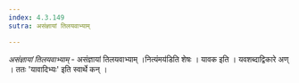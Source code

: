 ```yaml
---
index: 4.3.149
sutra: असंज्ञायां तिलयवाभ्याम्

---
```

_असंज्ञायां तिलयवाभ्याम्_ - असंज्ञायां तिलयवाभ्याम् ।नित्यंमय॑डिति शेषः । यावक इति । यवशब्दाद्विकारे अण् । ततः 'यावादिभ्यः' इति स्वार्थे कन् ।